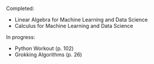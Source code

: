 Completed:
- Linear Algebra for Machine Learning and Data Science
- Calculus for Machine Learning and Data Science

In progress:
- Python Workout (p. 102)
- Grokking Algorithms (p. 26)